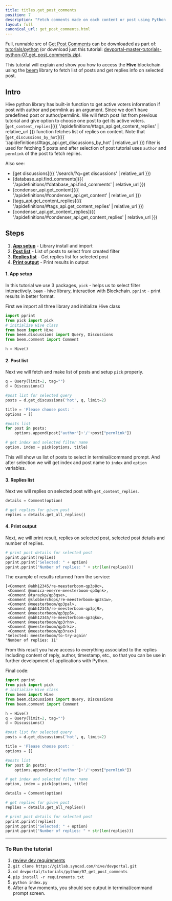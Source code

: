 ```yaml
---
title: titles.get_post_comments
position: 7
description: "Fetch comments made on each content or post using Python."
layout: full
canonical_url: get_post_comments.html
---
```

Full, runnable src of [Get Post Comments](https://gitlab.syncad.com/hive/devportal/-/tree/master/tutorials/python/07_get_post_comments) can be downloaded as part of: [tutorials/python](https://gitlab.syncad.com/hive/devportal/-/tree/master/tutorials/python) (or download just this tutorial: [devportal-master-tutorials-python-07_get_post_comments.zip](https://gitlab.syncad.com/hive/devportal/-/archive/master/devportal-master.zip?path=tutorials/python/07_get_post_comments)).

This tutorial will explain and show you how to access the **Hive** blockchain using the [beem](https://github.com/holgern/beem) library to fetch list of posts and get replies info on selected post.

## Intro

Hive python library has built-in function to get active voters information if post with author and permlink as an argument. Since we don't have predefined post or author/permlink. We will fetch post list from previous tutorial and give option to choose one post to get its active voters. [`get_content_replies`]({{ '/apidefinitions/#tags_api.get_content_replies' | relative_url }}) function fetches list of replies on content. Note that [`get_discussions_by_hot`]({{ '/apidefinitions/#tags_api.get_discussions_by_hot' | relative_url }}) filter is used for fetching 5 posts and after selection of post tutorial uses `author` and `permlink` of the post to fetch replies. 

Also see:
* [get discussions]({{ '/search/?q=get discussions' | relative_url }})
* [database_api.find_comments]({{ '/apidefinitions/#database_api.find_comments' | relative_url }})
* [condenser_api.get_content]({{ '/apidefinitions/#condenser_api.get_content' | relative_url }})
* [tags_api.get_content_replies]({{ '/apidefinitions/#tags_api.get_content_replies' | relative_url }})
* [condenser_api.get_content_replies]({{ '/apidefinitions/#condenser_api.get_content_replies' | relative_url }})

## Steps

1.  [**App setup**](#app-setup) - Library install and import
1.  [**Post list**](#post-list) - List of posts to select from created filter 
1.  [**Replies list**](#replies-list) - Get replies list for selected post
1.  [**Print output**](#print-output) - Print results in output

#### 1. App setup <a name="app-setup"></a>

In this tutorial we use 3 packages, `pick` - helps us to select filter interactively. `beem` - hive library, interaction with Blockchain. `pprint` - print results in better format.

First we import all three library and initialize Hive class

```python
import pprint
from pick import pick
# initialize Hive class
from beem import Hive
from beem.discussions import Query, Discussions
from beem.comment import Comment

h = Hive()
```

#### 2. Post list <a name="post-list"></a>

Next we will fetch and make list of posts and setup `pick` properly.

```python
q = Query(limit=2, tag="")
d = Discussions()

#post list for selected query
posts = d.get_discussions('hot', q, limit=2)

title = 'Please choose post: '
options = []

#posts list
for post in posts:
	options.append(post["author"]+'/'+post["permlink"])

# get index and selected filter name
option, index = pick(options, title)
```

This will show us list of posts to select in terminal/command prompt. And after selection we will get index and post name to `index` and `option` variables.

#### 3. Replies list <a name="replies-list"></a>

Next we will replies on selected post with `get_content_replies`. 

```python
details = Comment(option)

# get replies for given post
replies = details.get_all_replies()
```

#### 4. Print output <a name="print-output"></a>

Next, we will print result, replies on selected post, selected post details and number of replies.

```python
# print post details for selected post
pprint.pprint(replies)
pprint.pprint("Selected: " + option)
pprint.pprint("Number of replies: " + str(len(replies)))
```

The example of results returned from the service:

```
[<Comment @abh12345/re-meesterboom-qp3p8c>,
 <Comment @monica-ene/re-meesterboom-qp3qnk>,
 <Comment @tarazkp/qp3qse>,
 <Comment @slobberchops/re-meesterboom-qp3s1w>,
 <Comment @meesterboom/qp3pal>,
 <Comment @abh12345/re-meesterboom-qp3pj9>,
 <Comment @meesterboom/qp3pp5>,
 <Comment @abh12345/re-meesterboom-qp3qku>,
 <Comment @meesterboom/qp3rhn>,
 <Comment @meesterboom/qp3rkz>,
 <Comment @meesterboom/qp3rax>]
'Selected: meesterboom/to-try-again'
'Number of replies: 11'
```

From this result you have access to everything associated to the replies including content of reply, author, timestamp, etc., so that you can be use in further development of applications with Python.

Final code:

```python
import pprint
from pick import pick
# initialize Hive class
from beem import Hive
from beem.discussions import Query, Discussions
from beem.comment import Comment

h = Hive()
q = Query(limit=2, tag="")
d = Discussions()

#post list for selected query
posts = d.get_discussions('hot', q, limit=2)

title = 'Please choose post: '
options = []

#posts list
for post in posts:
	options.append(post["author"]+'/'+post["permlink"])

# get index and selected filter name
option, index = pick(options, title)

details = Comment(option)

# get replies for given post
replies = details.get_all_replies()

# print post details for selected post
pprint.pprint(replies)
pprint.pprint("Selected: " + option)
pprint.pprint("Number of replies: " + str(len(replies)))


```

---

### To Run the tutorial

1. [review dev requirements](getting_started.html)
1. `git clone https://gitlab.syncad.com/hive/devportal.git`
1. `cd devportal/tutorials/python/07_get_post_comments`
1. `pip install -r requirements.txt`
1. `python index.py`
1. After a few moments, you should see output in terminal/command prompt screen.

